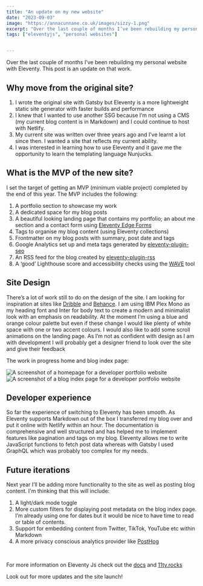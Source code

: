 ```yaml
---
title: "An update on my new website"
date: "2023-09-03"
image: "https://annacunnane.co.uk/images/sizzy-1.png"
excerpt: "Over the last couple of months I’ve been rebuilding my personal website with Eleventy. This post is an update on that work."
tags: ["eleventyjs", "personal websites"]


---
```

<article>

<p>Over the last couple of months I’ve been rebuilding my personal website with Eleventy. This post is an update on that work.</p>

<h2> Why move from the original site? </h2>

<ol>
  <li>I wrote the original site with Gatsby but Eleventy is a more lightweight static site generator with faster builds and performance</li>
  <li>I knew that I wanted to use another SSG because I’m not using a CMS (my current blog content is in Markdown) and I could continue to host with Netlify.</li>
  <li>My current site was written over three years ago and I’ve learnt a lot since then. I wanted a site that reflects my current ability.</li>
  <li>I was interested in learning how to use Eleventy and it gave me the opportunity to learn the templating language Nunjucks.</li>
</ol>

<h2> What is the MVP of the new site? </h2>

<p>I set the target of getting an MVP (minimum viable project) completed by the end of this year. The MVP includes the following:</p>

<ol>
  <li>A portfolio section to showcase my work</li>
  <li>A dedicated space for my blog posts</li>
  <li>A beautiful looking landing page that contains my portfolio; an about me section and a contact form using <a href="https://demo-eleventy-edge.netlify.app/forms/">Eleventy Edge Forms</a></li>
  <li>Tags to organise my blog content (using Eleventy collections)</li>
  <li>Frontmatter on my blog posts with summary, post date and tags</li>
  <li>Google Analytics set up and meta tags generated by <a href="https://www.npmjs.com/package/eleventy-plugin-seo">eleventy-plugin-seo</a></li>
  <li>An RSS feed for the blog created by <a href="https://www.npmjs.com/package/@11ty/eleventy-plugin-rss">eleventy-plugin-rss</a></li>
  <li>A ‘good’ Lighthouse score and accessibility checks using the <a href="https://wave.webaim.org/">WAVE</a> tool</li>
</ol>

<h2> Site Design </h2>

<p>There’s a lot of work still to do on the design of the site. I am looking for inspiration at sites like <a href="https://dribbble.com/">Dribble</a> and <a href="https://www.behance.net/">Behance</a>. I am using IBM Plex Mono as my heading font and Inter for body text to create a modern and minimalist look with an emphasis on readability. At the moment I’m using a blue and orange colour palette but even if these change I would like plenty of white space with one or two accent colours. I would also like to add some scroll animations on the landing page. As I’m not as confident with design as I am with development I will probably get a designer friend to look over the site and give their feedback</p>

<p>The work in progress home and blog index page:</p>

<img src="/images/sizzy-1.png" alt="A screenshot of a homepage for a developer portfolio website">
<img src="/images/sizzy-2.png" alt="A screenshot of a blog index page for a developer portfolio website">

<h2> Developer experience </h2>

<p>So far the experience of switching to Eleventy has been smooth. As Eleventy supports Markdown out of the box I transferred my blog over and put it online with Netlify within an hour. The documentation is comprehensive and well structured and has helped me to implement features like pagination and tags on my blog. Eleventy allows me to write JavaScript functions to fetch post data whereas with Gatsby I used GraphQL which was probably too complex for my needs.</p>

<h2> Future iterations </h2>

<p>Next year I’ll be adding more functionality to the site as well as posting blog content. I'm thinking that this will include:</p>

<ol>
  <li>A light/dark mode toggle</li>
  <li>More custom filters for displaying post metadata on the blog index page. I’m already using one for dates but it would be nice to have time to read or table of contents.</li>
  <li>Support for embedding content from Twitter, TikTok, YouTube etc within Markdown</li>
  <li>A more privacy conscious analytics provider like <a href="https://posthog.com/">PostHog</a></li>
</ol>

<br>
<p>For more information on Eleventy Js check out the <a href="https://www.11ty.dev/">docs</a> and <a href="https://11ty.rocks/">11ty.rocks</a></p>

<p>Look out for more updates and the site launch!</p>

</article>

